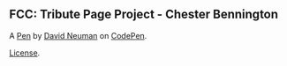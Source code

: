 FCC: Tribute Page Project - Chester Bennington
----------------------------------------------


A [Pen](https://codepen.io/NeumanD/pen/oaXOpy) by [David Neuman](https://codepen.io/NeumanD) on [CodePen](https://codepen.io).

[License](https://codepen.io/NeumanD/pen/oaXOpy/license).
